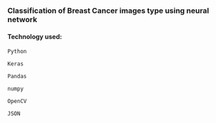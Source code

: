 ### Classification of Breast Cancer images type using neural network

#### Technology used:

```
Python
```

```
Keras
```

```
Pandas
```

```
numpy
```

```
OpenCV
```

```
JSON
```